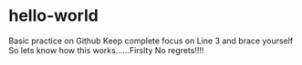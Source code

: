 # hello-world
Basic practice on Github
Keep complete focus on Line 3 and brace yourself
So lets know how this works......Firslty No regrets!!!!
